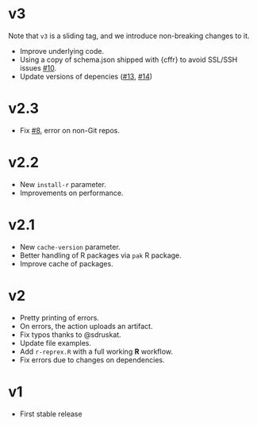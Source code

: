 # v3

Note that `v3` is a sliding tag, and we introduce non-breaking changes to it.

-   Improve underlying code.
-   Using a copy of schema.json shipped with {cffr} to avoid SSL/SSH issues
    [#10](https://github.com/dieghernan/cff-validator/issues/10).
-   Update versions of depencies
    ([#13](https://github.com/dieghernan/cff-validator/pull/13),
    [#14](https://github.com/dieghernan/cff-validator/pull/14))

# v2.3

-   Fix [#8](https://github.com/dieghernan/cff-validator/issues/8), error on
    non-Git repos.

# v2.2

-   New `install-r` parameter.
-   Improvements on performance.

# v2.1

-   New `cache-version` parameter.
-   Better handling of R packages via `pak` R package.
-   Improve cache of packages.

# v2

-   Pretty printing of errors.
-   On errors, the action uploads an artifact.
-   Fix typos thanks to @sdruskat.
-   Update file examples.
-   Add `r-reprex.R` with a full working **R** workflow.
-   Fix errors due to changes on dependencies.

# v1

-   First stable release
